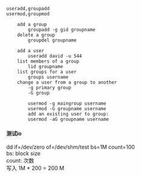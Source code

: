 
~~~
useradd,groupadd
usermod,groupmod

    add a group  
        groupadd -g gid groupname  
    delete a group  
        groupdel groupname  

    add a user  
        useradd david -u 544
    list members of a group  
        lid groupname
    list groups for a user  
        groups username
    change a user from a group to another  
        -g primary group  
        -G group

        usermod -g maingroup username
        usermod -G groupname username  
        add an existing user to group:
        usermod -aG groupname username
~~~

#### 测试io
dd if=/dev/zero of=/dev/shm/test bs=1M count=100  
bs: block size  
count: 次数  
写入 1M * 200 = 200 M  
